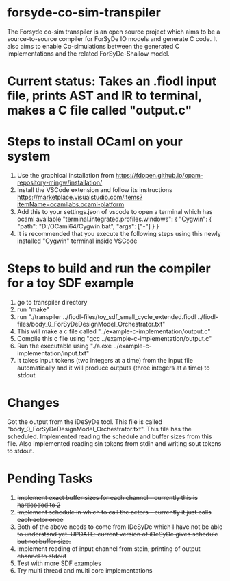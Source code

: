 # forsyde-co-sim-transpiler
The Forsyde co-sim transpiler is an open source project which aims to be a source-to-source compiler for ForSyDe IO models and generate C code. It also aims to enable Co-simulations between the generated C implementations and the related ForSyDe-Shallow model. 

# Current status: Takes an .fiodl input file, prints AST and IR to terminal, makes a C file called "output.c"

# Steps to install OCaml on your system
1. Use the graphical installation from https://fdopen.github.io/opam-repository-mingw/installation/ 
2. Install the VSCode extension and follow its instructions https://marketplace.visualstudio.com/items?itemName=ocamllabs.ocaml-platform
3. Add this to your settings.json of vscode to open a terminal which has ocaml available
 "terminal.integrated.profiles.windows": {
        "Cygwin": {
        "path": "D:/OCaml64/Cygwin.bat",
        "args": ["-"]
        }
    } 
4. It is recommended that you execute the following steps using this newly installed "Cygwin" terminal inside VSCode


# Steps to build and run the compiler for a toy SDF example
1. go to transpiler directory
2. run "make"
3. run "./transpiler ../fiodl-files/toy_sdf_small_cycle_extended.fiodl ../fiodl-files/body_0_ForSyDeDesignModel_Orchestrator.txt"
4. This will make a c file called "../example-c-implementation/output.c"
5. Compile this c file using "gcc ../example-c-implementation/output.c"
6. Run the executable using "./a.exe ../example-c-implementation/input.txt"
7. It takes input tokens (two integers at a time) from the input file automatically and it will produce outputs (three integers at a time) to stdout

# Changes
Got the output from the iDeSyDe tool. This file is called "body_0_ForSyDeDesignModel_Orchestrator.txt". This file has the scheduled. Implemented reading the schedule and buffer sizes from this file. Also implemented reading sin tokens from stdin and writing sout tokens to stdout.

# Pending Tasks
1. ~~Implement exact buffer sizes for each channel - currently this is hardcoded to 2~~
2. ~~Implement schedule in which to call the actors - currently it just calls each actor once~~
3. ~~Both of the above needs to come from IDeSyDe which I have not be able to understand yet. UPDATE: current version of iDeSyDe gives schedule but not buffer size.~~
4. ~~Implement reading of input channel from stdin, printing of output channel to stdout~~
5. Test with more SDF examples
6. Try multi thread and multi core implementations
